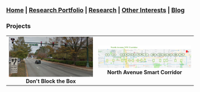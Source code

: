### [Home](README.md) | [Research Portfolio](/research.md) | [Research](research_projects.md) | [Other Interests](other_interests.md) | [Blog](blog.md) 

### Projects 

| | | 
|:-------------------------:|:-------------------------:|
[<img src="dbtb.png" width = "1603"/>](dbtb.md)  **Don't Block the Box** |  [<img src="north_ave.png" height = "60" width = "1603"/>](coa.md)  **North Avenue Smart Corridor**|[<img src="maria4.jpg" width = "1603"/>](vissim_tutorials.md)  **VISSIM Tutorials**|
